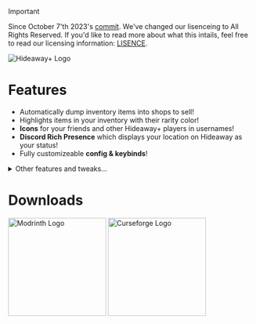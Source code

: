 > [!IMPORTANT]  
> Since October 7'th 2023's [commit](https://github.com/Voxxin/HideawayContinued/commit/7925d601529d495b2cdeea8d034d29354391f160). We've changed our lisenceing to All Rights Reserved. If you'd like to read more about what this intails, feel free to read our licensing information: [LISENCE](https://github.com/Voxxin/HideawayContinued/blob/main/LICENSE).

![Hideaway+ Logo](https://i.imgur.com/JiSO1qN.png)

# Features
- Automatically dump inventory items into shops to sell!
- Highlights items in your inventory with their rarity color!
- **Icons** for your friends and other Hideaway+ players in usernames!
- **Discord Rich Presence** which displays your location on Hideaway as your status!
- Fully customizeable **config & keybinds**!

<details>
<summary>Other features and tweaks...</summary>
- Jukebox feature to play Hideaway original tracks <br>
- Shows the XP percentage above your hotbar <br>
- Shows your skin in your wardrobe instead of a Steve variant <br>
- Adds keybinds for friends list, luggage, wardrobe, profile, mail, palm plate, & journal <br>
- Adds a setting to disable cosmetics <br>
- Adds a setting to disable ambient sounds & activity songs <br>
- Hides your backpack when in first person -- no more seeing it out of the corner of your eye! <br>
- Hides capes on players who are wearing a backpack. <br>
</details>

# Downloads
<a href="https://modrinth.com/mod/hideaway"><img src="assets/modrinth_logo.png" alt="Modrinth Logo" style="width:200px;filter:drop-shadow(0 0 1.7rem white);"/></a>
<a href="https://www.curseforge.com/minecraft/mc-mods/hideaway"><img src="assets/curseforge_logo.png" alt="Curseforge Logo" style="width:200px;filter:drop-shadow(0 0 1.7rem white);"/></a>
